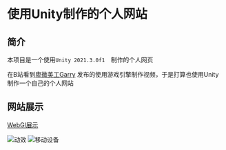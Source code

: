 # 使用Unity制作的个人网站

## 简介

本项目是一个使用`Unity 2021.3.0f1  `制作的个人网页  

在B站看到[卑微美工Garry](https://www.bilibili.com/video/BV1HF411z7Pf?p=2&spm_id_from=333.880.my_history.page.click) 发布的使用游戏引擎制作视频，于是打算也使用Unity制作一个自己的个人网站  

## 网站展示

[WebGl展示](https://cr-zhichen.github.io/PersonalHomePage/)  

![动效](https://tc.chengrui.xyz/2022/04/25/NVIDIA_Share_wSx4qYpoYc.gif)
![移动设备](https://tc.chengrui.xyz/2022/04/25/JRRsuGa98e.png)  

